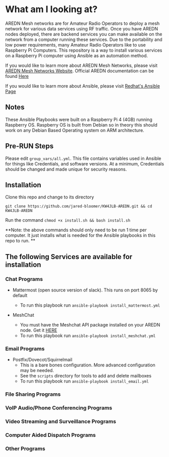 # What am I looking at?
AREDN Mesh networks are for Amateur Radio Operators to deploy a mesh network for various data services using RF traffic. Once you have AREDN nodes deployed, there are backend services you can make available on the network from a computer running these services. Due to the portability and low power requirements, many Amateur Radio Operators like to use Raspberry Pi Computers. This repository is a way to install various services on a Raspberry Pi computer using Ansible as an automation method. 

If you would like to learn more about AREDN Mesh Networks, please visit [AREDN Mesh Networks Website](https://www.arednmesh.org/). Official AREDN documentation can be found [Here](https://arednmesh.readthedocs.io/en/latest/)

If you would like to learn more about Ansible, please visit [Redhat's Ansible Page](https://www.ansible.com/)

## Notes
These Ansible Playbooks were built on a Raspberry Pi 4 (4GB) running Raspberry OS. Raspberry OS is built from Debian so in theory this should work on any Debian Based Operating system on ARM architecture. 

## Pre-RUN Steps
Please edit `group_vars/all.yml`. This file contains variables used in Ansible for things like Credentials, and software versions. At a minimum, Credentials should be changed and made unique for security reasons. 

## Installation

Clone this repo and change to its directory

`git clone https://github.com/jared-bloomer/KW4JLB-AREDN.git && cd KW4JLB-AREDN`

Run the command `chmod +x install.sh && bash install.sh`

**Note: the above commands should only need to be run 1 time per computer. It just installs what is needed for the Ansible playbooks in this repo to run. **

## The following Services are available for installation

### Chat Programs

* Mattermost (open source version of slack). This runs on port 8065 by default
  * To run this playbook run `ansible-playbook install_mattermost.yml`

* MeshChat
  * You must have the Meshchat API package installed on your AREDN node. Get it [HERE](https://s3.amazonaws.com/aredn/meshchat-api_1.02_all.ipk)
  * To run this playbook run `ansible-playbook install_meshchat.yml`

### Email Programs

* Postfix/Dovecot/Squirrelmail
  * This is a bare bones configuration. More advanced configuration may be needed. 
  * See the `scripts` directory for tools to add and delete mailboxes
  * To run this playbook run `ansible-playbook install_email.yml`

### File Sharing Programs

### VoIP Audio/Phone Conferencing Programs

### Video Streaming and Surveillance Programs

### Computer Aided Dispatch Programs

### Other Programs

